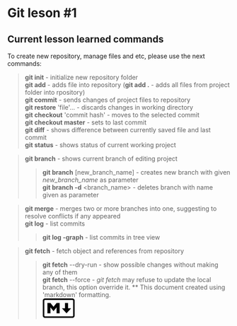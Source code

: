 # Git leson #1
## Current lesson learned commands
To create new repository, manage files and etc, please use the next commands:  
> **git init** - initialize new repository folder  
> **git add** - adds file into repository (**git add .** - adds all files from project folder into rpository)  
> **git commit** - sends changes of project files to repository  
> **git restore** 'file'... - discards changes in working directory  
> **git checkout** 'commit hash' - moves to the selected commit  
> **git checkout master** - sets to last commit  
> **git diff** - shows difference between currently saved file and last commit  
> **git status** - shows status of current working project  

> **git branch** - shows current branch of editing project  
>> **git branch** [new_branch_name] - creates new branch with given *new_branch_name* as parameter  
>> **git branch -d** <branch_name> - deletes branch with name given as parameter  

> **git merge** - merges two or more branches into one, suggesting to resolve conflicts if any appeared  
> **git log** - list commits  
>> **git log -graph** - list commits in tree view  

> **git fetch** - fetch object and references from repository  
>> **git fetch** --dry-run - show possible changes without making any of them  
>> **git fetch** --force - *git fetch* may refuse to update the local branch, this option override it.
** This document created using 'markdown' formatting.  
![Official  markdown logo](./images/markdownlogo.jpg "Official  markdown logo")
